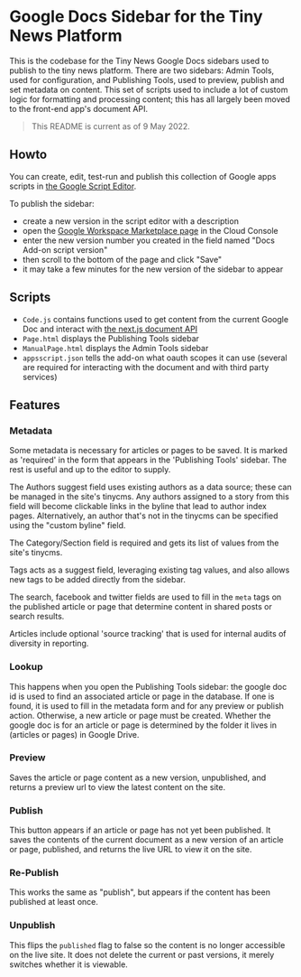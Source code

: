 # Google Docs Sidebar for the Tiny News Platform

This is the codebase for the Tiny News Google Docs sidebars used to publish to the tiny news platform. There are two sidebars: Admin Tools, used for configuration, and Publishing Tools, used to preview, publish and set metadata on content. This set of scripts used to include a lot of custom logic for formatting and processing content; this has all largely been moved to the front-end app's document API.
 
> This README is current as of 9 May 2022.

## Howto

You can create, edit, test-run and publish this collection of Google apps scripts in [the Google Script Editor](https://script.google.com/a/newscatalyst.org/d/1ILURq69o3cYUy6k1n1X6HwxdMfl9xWNhILYuZxgLfeblb3IR15WCMZSj/edit).

To publish the sidebar:

* create a new version in the script editor with a description
* open the [Google Workspace Marketplace page](https://console.cloud.google.com/apis/api/appsmarket-component.googleapis.com/googleapps_sdk?project=webiny-sidebar-publishing&authuser=0) in the Cloud Console
* enter the new version number you created in the field named "Docs Add-on script version"
* then scroll to the bottom of the page and click "Save"
* it may take a few minutes for the new version of the sidebar to appear

## Scripts

* `Code.js` contains functions used to get content from the current Google Doc and interact with [the next.js document API](https://github.com/news-catalyst/next-tinynewsdemo/tree/main/pages/api/sidebar/documents)
* `Page.html` displays the Publishing Tools sidebar
* `ManualPage.html` displays the Admin Tools sidebar
* `appsscript.json` tells the add-on what oauth scopes it can use (several are required for interacting with the document and with third party services)

## Features

### Metadata

Some metadata is necessary for articles or pages to be saved. It is marked as 'required' in the form that appears in the 'Publishing Tools' sidebar. The rest is useful and up to the editor to supply.

The Authors suggest field uses existing authors as a data source; these can be managed in the site's tinycms. Any authors assigned to a story from this field will become clickable links in the byline that lead to author index pages. Alternatively, an author that's not in the tinycms can be specified using the "custom byline" field.

The Category/Section field is required and gets its list of values from the site's tinycms.

Tags acts as a suggest field, leveraging existing tag values, and also allows new tags to be added directly from the sidebar.

The search, facebook and twitter fields are used to fill in the `meta` tags on the published article or page that determine content in shared posts or search results.

Articles include optional 'source tracking' that is used for internal audits of diversity in reporting.

### Lookup

This happens when you open the Publishing Tools sidebar: the google doc id is used to find an associated article or page in the database. If one is found, it is used to fill in the metadata form and for any preview or publish action. Otherwise, a new article or page must be created. Whether the google doc is for an article or page is determined by the folder it lives in (articles or pages) in Google Drive.

### Preview

Saves the article or page content as a new version, unpublished, and returns a preview url to view the latest content on the site.

### Publish

This button appears if an article or page has not yet been published. It saves the contents of the current document as a new version of an article or page, published, and returns the live URL to view it on the site.

### Re-Publish

This works the same as "publish", but appears if the content has been published at least once.

### Unpublish 

This flips the `published` flag to false so the content is no longer accessible on the live site. It does not delete the current or past versions, it merely switches whether it is viewable.
